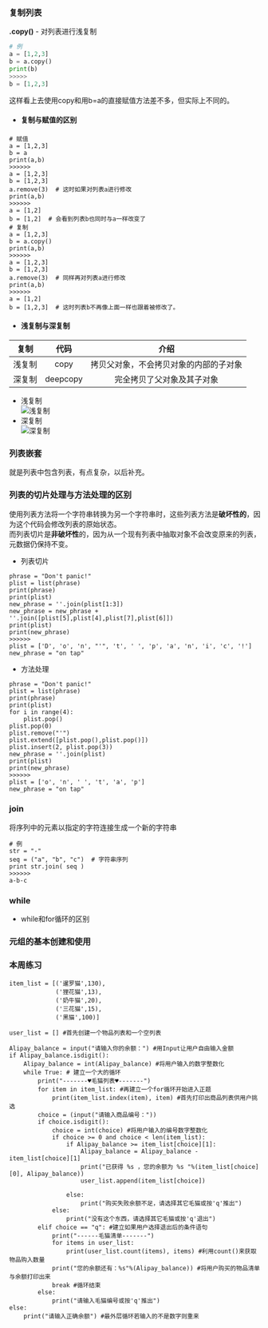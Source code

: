 ### 复制列表  
**.copy()** - 对列表进行浅复制   
```python  
# 例  
a = [1,2,3]  
b = a.copy()  
print(b)
>>>>>
b = [1,2,3]
```  
这样看上去使用copy和用b=a的直接赋值方法差不多，但实际上不同的。  
- #### 复制与赋值的区别
```  
# 赋值  
a = [1,2,3]  
b = a  
print(a,b)  
>>>>>>  
a = [1,2,3]  
b = [1,2,3]  
a.remove(3)  # 这时如果对列表a进行修改  
print(a,b)  
>>>>>>  
a = [1,2]  
b = [1,2]  # 会看到列表b也同时与a一样改变了  
# 复制  
a = [1,2,3]  
b = a.copy()  
print(a,b)  
>>>>>>  
a = [1,2,3]  
b = [1,2,3]    
a.remove(3)  # 同样再对列表a进行修改  
print(a,b)  
>>>>>>  
a = [1,2]  
b = [1,2,3]  # 这时列表b不再像上面一样也跟着被修改了。
```  
- #### 浅复制与深复制  
| 复制 | 代码 | 介绍 |
| :-----: | :----: | :---: |
| 浅复制 | copy | 拷贝父对象，不会拷贝对象的内部的子对象 |
| 深复制 | deepcopy | 完全拷贝了父对象及其子对象 |  
  + 浅复制  
  ![浅复制](https://www.runoob.com/wp-content/uploads/2017/03/1489720930-6827-Vtk4m.png)  
  + 深复制  
  ![深复制](https://www.runoob.com/wp-content/uploads/2017/03/1489720930-5882-BO4qO.png)  
  
### 列表嵌套  
就是列表中包含列表，有点复杂，以后补充。  

### 列表的切片处理与方法处理的区别  
使用列表方法将一个字符串转换为另一个字符串时，这些列表方法是**破坏性的**，因为这个代码会修改列表的原始状态。  
而列表切片是**非破坏性**的，因为从一个现有列表中抽取对象不会改变原来的列表，元数据仍保持不变。  

 - 列表切片  
 ```  
 phrase = "Don't panic!"
plist = list(phrase)
print(phrase)
print(plist)
new_phrase = ''.join(plist[1:3])
new_phrase = new_phrase +   ''.join([plist[5],plist[4],plist[7],plist[6]])  
print(plist)
print(new_phrase)  
>>>>>>
plist = ['D', 'o', 'n', "'", 't', ' ', 'p', 'a', 'n', 'i', 'c', '!']  
new_phrase = "on tap"  
```  

- 方法处理  
```
phrase = "Don't panic!"
plist = list(phrase)
print(phrase)
print(plist)
for i in range(4):
    plist.pop()
plist.pop(0)
plist.remove("'")
plist.extend([plist.pop(),plist.pop()])
plist.insert(2, plist.pop(3))
new_phrase = ''.join(plist)
print(plist)
print(new_phrase)  
>>>>>>
plist = ['o', 'n', ' ', 't', 'a', 'p']
new_phrase = "on tap"  
```  

### join  
将序列中的元素以指定的字符连接生成一个新的字符串  
```  
# 例  
str = "-"  
seq = ("a", "b", "c")  # 字符串序列  
print str.join( seq )   
>>>>>>  
a-b-c
```  

### while  
- while和for循环的区别  

### 元组的基本创建和使用  

### 本周练习  
```  
item_list = [('暹罗猫',130),  
             ('狸花猫',13),  
             ('奶牛猫',20),  
             ('三花猫',15),  
             ('黑猫',100)]  
  
user_list = [] #首先创建一个物品列表和一个空列表  
  
Alipay_balance = input("请输入你的余额：") #用Input让用户自由输入金额  
if Alipay_balance.isdigit():  
    Alipay_balance = int(Alipay_balance) #将用户输入的数字整数化  
    while True: # 建立一个大的循环  
        print("-------♥毛猫列表♥-------")  
        for item in item_list: #再建立一个for循环开始进入正题  
            print(item_list.index(item), item) #首先打印出商品列表供用户挑选  
        choice = (input("请输入商品编号："))  
        if choice.isdigit():  
            choice = int(choice) #将用户输入的编号数字整数化    
            if choice >= 0 and choice < len(item_list):
                if Alipay_balance >= item_list[choice][1]:
                    Alipay_balance = Alipay_balance - item_list[choice][1]
                    print("已获得 %s ，您的余额为 %s "%(item_list[choice][0], Alipay_balance))
                    user_list.append(item_list[choice])

                else:
                    print("购买失败余额不足，请选择其它毛猫或按'q'推出")
            else:
                print("没有这个东西，请选择其它毛猫或按'q'退出")
        elif choice == "q": #建立如果用户选择退出后的条件语句  
            print("------毛猫清单-------")
            for items in user_list:
                print(user_list.count(items), items) #利用count()来获取物品购入数量  
            print("您的余额还有：%s"%(Alipay_balance)) #将用户购买的物品清单与余额打印出来  
            break #循环结束  
        else:
            print("请输入毛猫编号或按'q'推出")
else:
    print("请输入正确余额") #最外层循环若输入的不是数字则重来  
```  